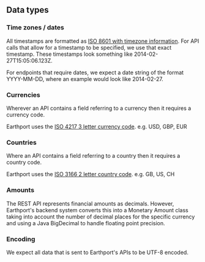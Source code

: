 ## Data types

### Time zones / dates

All timestamps are formatted as [ISO 8601 with timezone information](https://en.wikipedia.org/wiki/ISO_8601). For API calls that allow for a timestamp to be specified, we use that exact timestamp. These timestamps look something like 2014-02-27T15:05:06.123Z.

For endpoints that require dates, we expect a date string of the format YYYY-MM-DD, where an example would look like 2014-02-27.

### Currencies

Wherever an API contains a field referring to a currency then it requires a currency code. 

Earthport uses the [ISO 4217 3 letter currency code](https://en.wikipedia.org/wiki/ISO_4217). e.g. USD, GBP, EUR

### Countries

Where an API contains a field referring to a country then it requires a country code.

Earthport uses the [ISO 3166 2 letter country code](https://en.wikipedia.org/wiki/ISO_3166-1_alpha-2). e.g. GB, US, CH

### Amounts

The REST API represents financial amounts as decimals. However, Earthport's backend system converts this into a Monetary Amount class taking into account the number of decimal places for the specific currency and using a Java BigDecimal to handle floating point precision.

### Encoding

We expect all data that is sent to Earthport's APIs to be UTF-8 encoded.